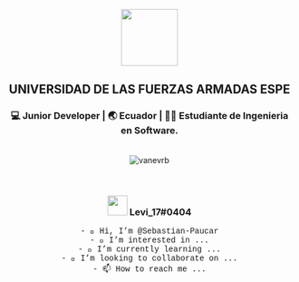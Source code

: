 </div>
<p align="center">
<img width="100px" src="https://avatars.githubusercontent.com/u/67701134?s=60&v=4"/>
<br>
<div align="center">	
<h2>UNIVERSIDAD DE LAS FUERZAS ARMADAS ESPE</h2>
<div align="center">
<h3>💻 Junior Developer | 🌏 Ecuador | 👩‍💼  Estudiante de Ingenieria en Software.</h3>
<br>
<img src=https://github-readme-stats.vercel.app/api?username=sebastian-paucar&show_icons=true&theme=tokyonight alt=vanevrb />
</p>
<br>
<h3> <img src="https://img.icons8.com/plasticine/100/000000/discord-new-logo.png" width="35px">   Levi_17#0404    </h3>
<p align="left">
<p style = "font-family:courier,arial,helvética;">
- 👋 Hi, I’m @Sebastian-Paucar
<br>
- 👀 I’m interested in ... 
<br>
- 🌱 I’m currently learning ...
<br>
- 💞️ I’m looking to collaborate on ...
<br>
- 📫 How to reach me ...
</p>
<div align="center">

</div>
<!---
Sebastian-Paucar/Sebastian-Paucar is a ✨ special ✨ repository because its `README.md` (this file) appears on your GitHub profile.
You can click the Preview link to take a look at your changes.
--->
